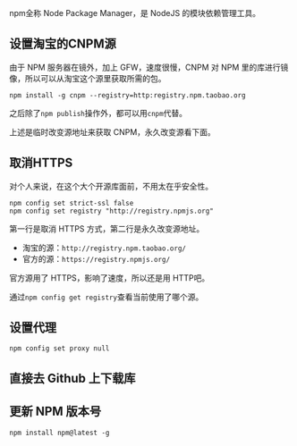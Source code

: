 npm全称 Node Package Manager，是 NodeJS 的模块依赖管理工具。

## 设置淘宝的CNPM源

由于 NPM 服务器在镜外，加上 GFW，速度很慢，CNPM 对 NPM 里的库进行镜像，所以可以从淘宝这个源里获取所需的包。

```
npm install -g cnpm --registry=http:registry.npm.taobao.org
```

之后除了`npm publish`操作外，都可以用`cnpm`代替。

上述是临时改变源地址来获取 CNPM，永久改变源看下面。

## 取消HTTPS

对个人来说，在这个大个开源库面前，不用太在乎安全性。

```
npm config set strict-ssl false
npm config set registry "http://registry.npmjs.org"
```

第一行是取消 HTTPS 方式，第二行是永久改变源地址。

- 淘宝的源：`http://registry.npm.taobao.org/`
- 官方的源：`https://registry.npmjs.org/`

官方源用了 HTTPS，影响了速度，所以还是用 HTTP吧。

通过`npm config get registry`查看当前使用了哪个源。

## 设置代理

```
npm config set proxy null
```

## 直接去 Github 上下载库

## 更新 NPM 版本号

```
npm install npm@latest -g
```